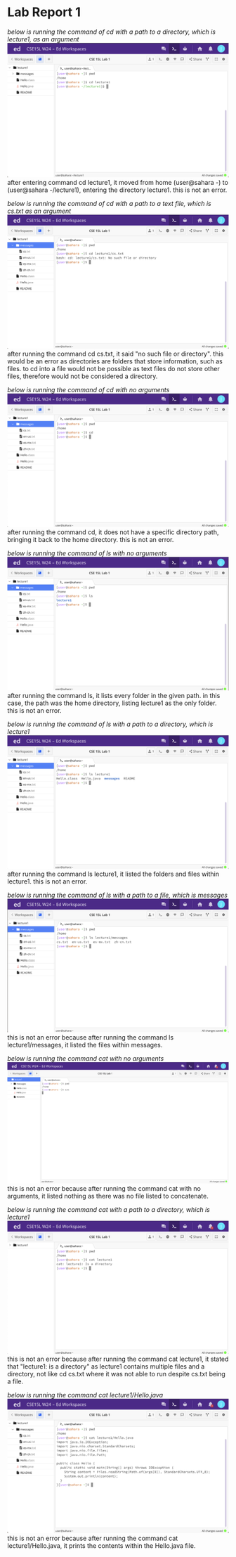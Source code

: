 # Lab Report 1
*below is running the command of cd with a path to a directory, which is lecture1, as an argument*
![Image](cddirectory.png)
after entering command cd lecture1, it moved from home (user@sahara -) to (user@sahara -/lecture1), entering the directory lecture1. this is not an error.

*below is running the command of cd with a path to a text file, which is cs.txt as an argument*
![Image](cdfile.png)
after running the command cd cs.txt, it said "no such file or directory". this would be an error as directories are folders that store information, such as files. to cd into a file would not be possible as text files do not store other files, therefore would not be considered a directory.

*below is running the command of cd with no arguments*
![Image](solelycd.png)
after running the command cd, it does not have a specific directory path, bringing it back to the home directory. this is not an error.

*below is running the command of ls with no arguments*
![Image](solelyls.png)
after running the command ls, it lists every folder in the given path. in this case, the path was the home directory, listing lecture1 as the only folder. this is not an error.

*below is running the command of ls with a path to a directory, which is lecture1*
![Image](lsdirectory.png)
after running the command ls lecture1, it listed the folders and files within lecture1. this is not an error.

*below is running the command of ls with a path to a file, which is messages*
![Image](lsfile.png)
this is not an error because after running the command ls lecture1/messages, it listed the files within messages. 

*below is running the command cat with no arguments*
![Image](solelycat.png)
this is not an error because after running the command cat with no arguments, it listed nothing as there was no file listed to concatenate. 

*below is running the command cat with a path to a directory, which is lecture1*
![Image](catdirectory.png)
this is not an error because after running the command cat lecture1, it stated that "lecture1: is a directory" as lecture1 contains multiple files and a directory, not like cd cs.txt where it was not able to run despite cs.txt being a file.

*below is running the command cat lecture1/Hello.java*
![Image](catfile.png)
this is not an error because after running the command cat lecture1/Hello.java, it prints the contents within the Hello.java file.
